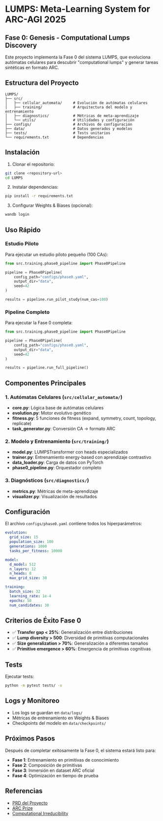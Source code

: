 # LUMPS: Meta-Learning System for ARC-AGI 2025

## Fase 0: Genesis - Computational Lumps Discovery

Este proyecto implementa la Fase 0 del sistema LUMPS, que evoluciona autómatas celulares para descubrir "computational lumps" y generar tareas sintéticas en formato ARC.

## Estructura del Proyecto

```
LUMPS/
├── src/
│   ├── cellular_automata/     # Evolución de autómatas celulares
│   ├── training/              # Arquitectura del modelo y entrenamiento
│   ├── diagnostics/           # Métricas de meta-aprendizaje
│   └── utils/                 # Utilidades y configuración
├── configs/                   # Archivos de configuración
├── data/                      # Datos generados y modelos
├── tests/                     # Tests unitarios
└── requirements.txt           # Dependencias
```

## Instalación

1. Clonar el repositorio:
```bash
git clone <repository-url>
cd LUMPS
```

2. Instalar dependencias:
```bash
pip install -r requirements.txt
```

3. Configurar Weights & Biases (opcional):
```bash
wandb login
```

## Uso Rápido

### Estudio Piloto
Para ejecutar un estudio piloto pequeño (100 CAs):
```python
from src.training.phase0_pipeline import Phase0Pipeline

pipeline = Phase0Pipeline(
    config_path="configs/phase0.yaml",
    output_dir="data",
    seed=42
)

results = pipeline.run_pilot_study(num_cas=100)
```

### Pipeline Completo
Para ejecutar la Fase 0 completa:
```python
from src.training.phase0_pipeline import Phase0Pipeline

pipeline = Phase0Pipeline(
    config_path="configs/phase0.yaml",
    output_dir="data",
    seed=42
)

results = pipeline.run_full_pipeline()
```

## Componentes Principales

### 1. Autómatas Celulares (`src/cellular_automata/`)
- **core.py**: Lógica base de autómatas celulares
- **evolution.py**: Motor evolutivo genético
- **fitness.py**: 5 funciones de fitness (expand, symmetry, count, topology, replicate)
- **task_generator.py**: Conversión CA → formato ARC

### 2. Modelo y Entrenamiento (`src/training/`)
- **model.py**: LUMPSTransformer con heads especializados
- **trainer.py**: Entrenamiento energy-based con aprendizaje contrastivo
- **data_loader.py**: Carga de datos con PyTorch
- **phase0_pipeline.py**: Orquestador completo

### 3. Diagnósticos (`src/diagnostics/`)
- **metrics.py**: Métricas de meta-aprendizaje
- **visualizer.py**: Visualización de resultados

## Configuración

El archivo `configs/phase0.yaml` contiene todos los hiperparámetros:

```yaml
evolution:
  grid_size: 15
  population_size: 100
  generations: 1000
  tasks_per_fitness: 10000

model:
  d_model: 512
  n_layers: 12
  n_heads: 8
  max_grid_size: 30

training:
  batch_size: 32
  learning_rate: 1e-4
  epochs: 50
  num_candidates: 30
```

## Criterios de Éxito Fase 0

- ✅ **Transfer gap < 25%**: Generalización entre distribuciones
- ✅ **Lump diversity > 500**: Diversidad de primitivas computacionales
- ✅ **Size generalization > 70%**: Generalización a diferentes tamaños
- ✅ **Primitive emergence > 60%**: Emergencia de primitivas cognitivas

## Tests

Ejecutar tests:
```bash
python -m pytest tests/ -v
```

## Logs y Monitoreo

- Los logs se guardan en `data/logs/`
- Métricas de entrenamiento en Weights & Biases
- Checkpoints del modelo en `data/checkpoints/`

## Próximos Pasos

Después de completar exitosamente la Fase 0, el sistema estará listo para:
- **Fase 1**: Entrenamiento en primitivas de conocimiento
- **Fase 2**: Composición de primitivas
- **Fase 3**: Inmersión en dataset ARC oficial
- **Fase 4**: Optimización en tiempo de prueba

## Referencias

- [PRD del Proyecto](project_lumps_prd.md)
- [ARC Prize](https://arcprize.org)
- [Computational Irreducibility](https://writings.stephenwolfram.com/2021/11/the-concept-of-the-ruliad/)

